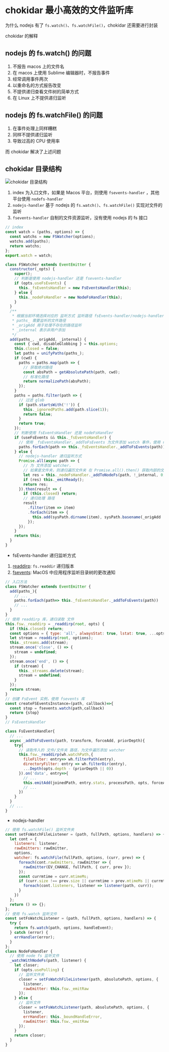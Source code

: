 # chokidar 最小高效的文件监听库

为什么 nodejs 有了 `fs.watch()`、`fs.watchFile()`，chokidar 还需要进行封装

chokidar 的解释

## nodejs 的 fs.watch() 的问题

1. 不报告 macos 上的文件名
2. 在 macos 上使用 Sublime 编辑器时，不报告事件
3. 经常调用事件两次
4. 以重命名的方式报告改变
5. 不提供递归查看文件树的简单方式
6. 在 Linux 上不提供递归监听

## nodejs 的 fs.watchFile() 的问题

1. 在事件处理上同样糟糕
2. 同样不提供递归监听
3. 导致过高的 CPU 使用率

而 chokidar 解决了上述问题

## chokidar 目录结构

![chokidar 目录结构](../images/webpack/chokidar/chokidar-structure.png)

1. index 为入口文件，如果是 Macos 平台，则使用 `fsevents-handler` ，其他平台使用 `nodefs-handler`
2. `nodejs-handler` 基于 nodejs 的 `fs.watch()`、`fs.watchFile()` 实现对文件的监听
3. `fsevents-handler` 自制的文件资源监听，没有使用 nodejs 的 fs 接口

```js
// index
const watch = (paths, options) => {
  const watchs = new FSWatcher(options);
  watchs.add(paths);
  return watchs;
};
export.watch = watch;
```

```js
class FSWatcher extends EventEmitter {
  constructor(_opts) {
    super();
    // 判断是使用 nodejs-handler 还是 fsevents-handler
    if (opts.useFsEvents) {
      this._fsEventsHandler = new FsEventsHandler(this);
    } else {
      this._nodeFsHandler = new NodeFsHandler(this);
    }
  }
  /**
   * 根据当前环境选择对应的 监听方式 监听路径 fsEvents-handler/nodejs-handler
   * paths_ 需要监听的文件路径
   * _origAdd 用于处理不存在的路径监听
   * _internal 表示非用户添加
   */
  add(paths_, _origAdd, _internal) {
    const { cwd, disableGlobbing } = this.options;
    this.closed = false;
    let paths = unifyPaths(paths_);
    if (cwd) {
      paths = paths.map(path => {
        // 获取绝对路径
        const absPath = getAbsolutePath(path, cwd);
        // 标准化路径
        return normalizePath(absPath);
      });
    }
    paths = paths.filter(path => {
      // 过滤 glob
      if (path.startsWith('!')) {
        this._ignoredPaths.add(path.slice(1));
        return false;
      }
      return true;
    });
    // 判断使用 fsEventsHandler 还是 nodeFsHandler
    if (useFsEvents && this._fsEventsHandler) {
      // 使用 _fsEventsHandler._addToFsEvents 为文件添加 watch 事件，使用 readdirp 库处理文件夹
      paths.forEach(path => this._fsEventsHandler._addToFsEvents(path));
    } else {
      // nodejs-handler 递归监听方式
      Promise.all(async path => {
        // 为 文件添加 watcher，
        // 如果是文件夹，则递归遍历文件夹 在 Promise.all().then() 获取内部的文件，为文件添加 watch
        let res = this._nodeFsHandler._addToNodeFs(path, !_internal, 0, 0, _origAdd);
        if (res) this._emitReady();
        return res;
      }).then(result => {
        if (this.closed) return;
        // 递归处理 路径
        result
          .filter(item => item)
          .forEach(item => {
            this.add(sysPath.dirname(item), sysPath.basename(_origAdd || item));
          });
      });
    }
    return this;
  }
}
```

- fsEvents-handler 递归监听方式

1. [readdirp](https://github.com/paulmillr/readdirp): `fs.readdir` 递归版本
2. [fsevents](https://github.com/fsevents/fsevents): MacOS 中应用程序监听目录树的更改通知

```js
// 入口方法
class FSWatcher extends EventEmitter {
  add(paths_){
    // ...
    paths.forEach(path=> this._fsEventsHandler._addToFsEvents(path))
    // ...
  }
}
// 使用 readdirp 库，递归读取 文件
this.fsw._readdirp = _readdirp(root, opts) {
  if (this.closed) return;
  const options = { type: 'all', alwaysStat: true, lstat: true, ...opts };
  let stream = readdirp(root, options);
  this._streams.add(stream);
  stream.once('close', () => {
    stream = undefined;
  });
  stream.once('end', () => {
    if (stream) {
      this._streams.delete(stream);
      stream = undefined;
    }
  });
  return stream;
}
// 创建 FsEvent 实例，使用 fsevents 库
const createFSEventsInstance=(path, callback)=>{
  const stop = fsevents.watch(path,callback)
  return {stop}
}
// FsEventsHandler

class FsEventsHandler{
  // ...
  async _addToFsEvents(path, transform, forceAdd, priorDepth){
    try{
      // 读取传入的 文件/文件夹 路径，为文件遍历添加 watcher
      this.fsw._readdirp(wh.watchPath,{
        fileFilter: entry=> wh.filterPath(entry),
        directoryFilter: entry => wh.filterDir(entry),
        ...Depth(opts.depth - (priorDepth || 0))
      }).on('data', entry=>{
        // ...
        this.emitAdd(joinedPath, entry.stats, processPath, opts, forceAdd);
        // ...
      })
    }
  }
  // ...
}
```

- nodejs-handler

```js
// 使用 fs.watchFile() 监听文件夹
const setFsWatchFileListener = (path, fullPath, options, handlers) => {
  let cont = {
    listeners: listener,
    rawEmitters: rawEmitter,
    options,
    watcher: fs.watchFile(fullPath, options, (curr, prev) => {
      foreach(cont.rawEmitters, rawEmitter => {
        rawEmitter(EV_CHANGE, fullPath, { curr, prev });
      });
      const currmtime = curr.mtimeMs;
      if (curr.size !== prev.size || currmtime > prev.mtimeMs || currmtime === 0) {
        foreach(cont.listeners, listener => listener(path, curr));
      }
    })
  };
  return () => {};
};
// 使用 fs.watch 监听文件
const setFsWatchListener = (path, fullPath, options, handlers) => {
  try {
    return fs.watch(path, options, handleEvent);
  } catch (error) {
    errHandler(error);
  }
};
class NodeFsHandler {
  // 使用 node fs 监听文件
  _watchWithNodeFs(path, listener) {
    let closer;
    if (opts.usePolling) {
      // 监听文件夹
      closer = setFsWatchFileListener(path, absolutePath, options, {
        listener,
        rawEmitter: this.fsw._emitRaw
      });
    } else {
      // 监听文件
      closer = setFsWatchListener(path, absolutePath, options, {
        listener,
        errHandler: this._boundHandleError,
        rawEmitter: this.fsw._emitRaw
      });
    }
    return closer;
  }
}
```
